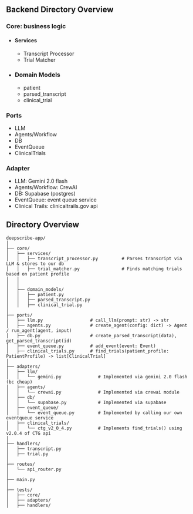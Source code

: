 
## Backend Directory Overview

### Core: business logic
- #### Services
    - Transcript Processor
    - Trial Matcher
- ### Domain Models
    - patient
    - parsed_transcript
    - clinical_trial
### Ports
- LLM
- Agents/Workflow
- DB
- EventQueue
- ClinicalTrials

### Adapter
- LLM: Gemini 2.0 flash
- Agents/Workflow: CrewAI
- DB: Supabase (postgres)
- EventQueue: event queue service
- Clinical Trails: clinicaltrails.gov api

## Directory Overview
```
deepscribe-app/
│
├── core/
│   ├── services/
│   │   ├── transcript_processor.py         # Parses transcript via LLM & stores to our db
│   │   ├── trial_matcher.py                # Finds matching trials based on patient profile
│   │   
│   │
│   ├── domain_models/
│   │   ├── patient.py
│   │   ├── parsed_transcript.py
│   │   ├── clinical_trial.py
│
├── ports/
│   ├── llm.py                  # call_llm(prompt: str) -> str
│   ├── agents.py               # create_agent(config: dict) -> Agent / run_agent(agent, input)
│   ├── db.py                   # create_parsed_transcript(data), get_parsed_transcript(id)
│   ├── event_queue.py          # add_event(event: Event)
│   ├── clinical_trials.py      # find_trials(patient_profile: PatientProfile) -> list[ClinicalTrial]
│
├── adapters/
│   ├── llm/
│   │   └── gemini.py              # Implemented via gemini 2.0 flash (bc cheap)
│   ├── agents/
│   │   └── crewai.py              # Implemented via crewai module
│   ├── db/
│   │   └── supabase.py            # Implemented via supabase
│   ├── event_queue/
│   │   └── event_queue.py         # Implemented by calling our own eventqueue service
│   ├── clinical_trials/
│   │   └── ctg_v2_0_4.py          # Implements find_trials() using v2.0.4 of CTG api
│
├── handlers/
│   ├── transcript.py
│   ├── trial.py
│
├── routes/
│   └── api_router.py
│
├── main.py
│
├── tests/
│   ├── core/
│   ├── adapters/
│   ├── handlers/

